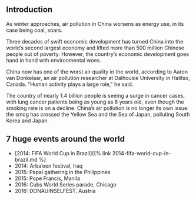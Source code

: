 ## Introduction

As winter approaches, air pollution in China worsens as energy use, in its case being coal, soars.

Three decades of swift economic development has turned China into the world’s second largest economy and lifted more than 500 million Chinese people out of poverty. However, the country’s economic development goes hand in hand with environmental woes.

China now has one of the worst air quality in the world, according to Aaron van Donkelaar, an air pollution researcher at Dalhousie University in Halifax, Canada. "Human activity plays a large role," he said.

The country of nearly 1.4 billion people is seeing a surge in cancer cases, with lung cancer patients being as young as 8 years old, even though the smoking rate is on a decline. China’s air pollution is no longer its own issue: the smog has crossed the Yellow Sea and the Sea of Japan, polluting South Korea and Japan.

## 7 huge events around the world

* [2014: FIFA World Cup in Brazil]({% link 2014-fifa-world-cup-in-brazil.md %}
* 2014: Arba’een festival, Iraq
* 2015: Papal gathering in the Philippines
* 2015: Pope Francis, Manila
* 2016: Cubs World Series parade, Chicago
* 2016: DONAUINSELFEST, Austria
